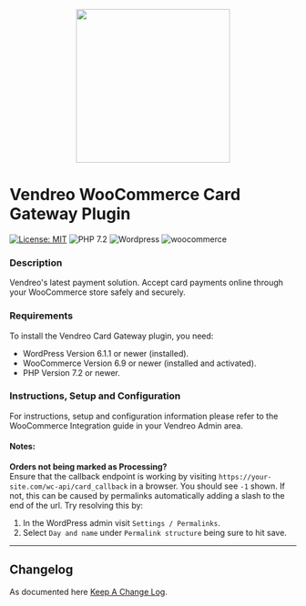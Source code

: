 <p align="center">   
    <img src="https://cdn.vendreo.com/images/vendreo-fullcolour.svg" width="270" height="auto">
</p>

# Vendreo WooCommerce Card Gateway Plugin

[![License: MIT](https://img.shields.io/badge/License-MIT-yellow.svg)](https://opensource.org/licenses/MIT)
![PHP 7.2](https://img.shields.io/badge/PHP-7.2-blue.svg)
![Wordpress](https://img.shields.io/badge/wordpress-v6.1.1-green)
![woocommerce](https://img.shields.io/badge/woocommerce-v6.9-green)

### Description

Vendreo's latest payment solution. Accept card payments online through your WooCommerce store safely and securely.

### Requirements

To install the Vendreo Card Gateway plugin, you need:

* WordPress Version 6.1.1 or newer (installed).
* WooCommerce Version 6.9 or newer (installed and activated).
* PHP Version 7.2 or newer.

### Instructions, Setup and Configuration

For instructions, setup and configuration information please refer to the WooCommerce Integration guide in your Vendreo
Admin area.


#### Notes:
**Orders not being marked as Processing?**\
Ensure that the callback endpoint is working by visiting `https://your-site.com/wc-api/card_callback` in a browser.
You should see `-1` shown.
If not, this can be caused by permalinks automatically adding a slash to the end of the url.
Try resolving this by:
1. In the WordPress admin visit `Settings / Permalinks`.
2. Select `Day and name` under `Permalink structure` being sure to hit save.
---

## Changelog

As documented here [Keep A Change Log](https://keepachangelog.com/en/1.0.0/).

